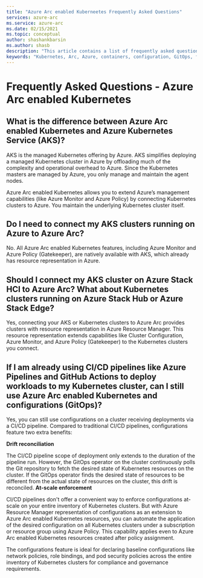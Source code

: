 ```yaml
---
title: "Azure Arc enabled Kuberneetes Frequently Asked Questions"
services: azure-arc
ms.service: azure-arc
ms.date: 02/15/2021
ms.topic: conceptual
author: shashankbarsin
ms.author: shasb
description: "This article contains a list of frequently asked questions related to Azure Arc enabled Kubernetes"
keywords: "Kubernetes, Arc, Azure, containers, configuration, GitOps, faq"
---
```


# Frequently Asked Questions - Azure Arc enabled Kubernetes

## What is the difference between Azure Arc enabled Kubernetes and Azure Kubernetes Service (AKS)?

AKS is the managed Kubernetes offering by Azure. AKS simplifies deploying a managed Kubernetes cluster in Azure by offloading much of the complexity and operational overhead to Azure. Since the Kubernetes masters are managed by Azure, you only manage and maintain the agent nodes.

Azure Arc enabled Kubernetes allows you to extend Azure’s management capabilities (like Azure Monitor and Azure Policy) by connecting Kubernetes clusters to Azure. You maintain the underlying Kubernetes cluster itself.

## Do I need to connect my AKS clusters running on Azure to Azure Arc?

No. All Azure Arc enabled Kubernetes features, including Azure Monitor and Azure Policy (Gatekeeper), are natively available with AKS, which already has resource representation in Azure.
    
## Should I connect my AKS cluster on Azure Stack HCI to Azure Arc? What about Kubernetes clusters running on Azure Stack Hub or Azure Stack Edge?

Yes, connecting your AKS or Kubernetes clusters to Azure Arc provides clusters with resource representation in Azure Resource Manager. This resource representation extends capabilities like Cluster Configuration, Azure Monitor, and Azure Policy (Gatekeeper) to the Kubernetes clusters you connect.


## If I am already using CI/CD pipelines like Azure Pipelines and GitHub Actions to deploy workloads to my Kubernetes cluster, can I still use Azure Arc enabled Kubernetes and configurations (GitOps)?

Yes, you can still use configurations on a cluster receiving deployments via a CI/CD pipeline. Compared to traditional CI/CD pipelines, configurations feature two extra benefits:
    
**Drift reconciliation** 

The CI/CD pipeline scope of deployment only extends to the duration of the pipeline run. However, the GitOps operator on the cluster continuously polls the Git repository to fetch the desired state of Kubernetes resources on the cluster. If the GitOps operator finds the desired state of resources to be different from the actual state of resources on the cluster, this drift is reconciled.
**At-scale enforcement** 

CI/CD pipelines don't offer a convenient way to enforce configurations at-scale on your entire inventory of Kubernetes clusters. But with Azure Resource Manager representation of configurations as an extension to Azure Arc enabled Kubernetes resources, you can automate the application of the desired configuration on all Kubernetes clusters under a subscription or resource group using Azure Policy. This capability applies even to Azure Arc enabled Kubernetes resources created after policy assignment.

The configurations feature is ideal for declaring baseline configurations like network policies, role bindings, and pod security policies across the entire inventory of Kubernetes clusters for compliance and governance requirements.

